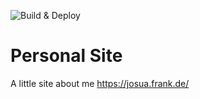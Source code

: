 ![Build & Deploy](https://github.com/Sharknoon/personal-site/workflows/Build%20&%20Deploy/badge.svg)
# Personal Site
A little site about me https://josua.frank.de/
